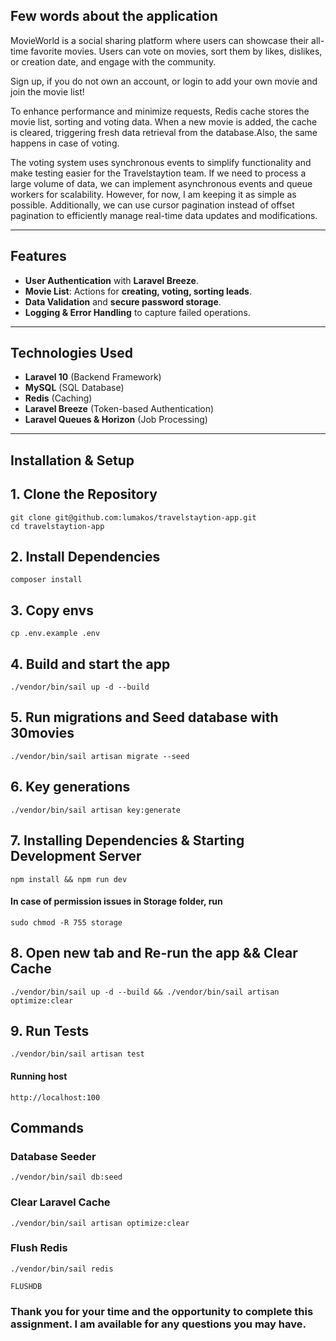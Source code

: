 ## Few words about the application

MovieWorld is a social sharing platform where users can showcase their all-time favorite movies. Users can vote
on movies, sort them by likes, dislikes, or creation date, and engage with the community.

Sign up, if you do not own an account, or login to add your own movie and join the movie list!

To enhance performance and minimize requests, Redis cache stores the movie list, sorting and voting data. When a new movie
is added, the cache is cleared, triggering fresh data retrieval from the database.Also, the same happens in case of voting.

The voting system uses synchronous events to simplify functionality and make testing easier for the Travelstaytion team.
If we need to process a large volume of data, we can implement asynchronous events and queue workers for scalability.
However, for now, I am keeping it as simple as possible. Additionally, we can use cursor pagination instead of offset
pagination to efficiently manage real-time data updates and modifications.

---

## Features

- **User Authentication** with **Laravel Breeze**.
- **Movie List**: Actions for **creating, voting, sorting leads**.
- **Data Validation** and **secure password storage**.
- **Logging & Error Handling** to capture failed operations.

---

## Technologies Used

- **Laravel 10** (Backend Framework)
- **MySQL** (SQL Database)
- **Redis** (Caching)
- **Laravel Breeze** (Token-based Authentication)
- **Laravel Queues & Horizon** (Job Processing)

---

## Installation & Setup

## 1. Clone the Repository
```
git clone git@github.com:lumakos/travelstaytion-app.git
cd travelstaytion-app
```

## 2. Install Dependencies
```
composer install
```

## 3. Copy envs
```
cp .env.example .env
```

## 4. Build and start the app
```
./vendor/bin/sail up -d --build
```

## 5. Run migrations and Seed database with 30movies
```
./vendor/bin/sail artisan migrate --seed
```

## 6. Key generations
```
./vendor/bin/sail artisan key:generate
```

## 7. Installing Dependencies & Starting Development Server
```
npm install && npm run dev
```

#### In case of permission issues in Storage folder, run
```
sudo chmod -R 755 storage
```

## 8. Open new tab and Re-run the app && Clear Cache
```
./vendor/bin/sail up -d --build && ./vendor/bin/sail artisan optimize:clear
```

## 9. Run Tests
```
./vendor/bin/sail artisan test
```

#### Running host
```
http://localhost:100
```
## Commands

### Database Seeder
```
./vendor/bin/sail db:seed
```

### Clear Laravel Cache
```
./vendor/bin/sail artisan optimize:clear
```

### Flush Redis
```
./vendor/bin/sail redis

FLUSHDB
```

### Thank you for your time and the opportunity to complete this assignment. I am available for any questions you may have.
